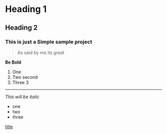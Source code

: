 # Heading 1
## Heading 2
### This is just a Simple sample project
> As said by me its great

**Be Bold**
1. One
2. Two second
3. Three 3
---
*This will be italic*

- one
- two 
- three

[title](www.google.co.in)
